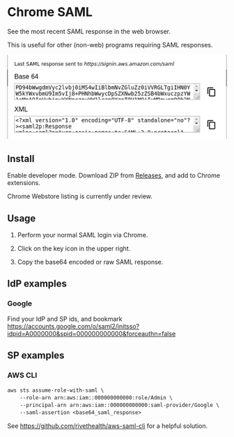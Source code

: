 # Chrome SAML

See the most recent SAML response in the web browser.

This is useful for other (non-web) programs requiring SAML responses.

<p align="center">
  <img alt="Screenshot" src="doc/screenshot.png">
</p>

## Install

Enable developer mode. Download ZIP from [Releases](https://github.com/rivethealth/chrome-saml/releases), and add to Chrome extensions.

Chrome Webstore listing is currently under review.

## Usage

1. Perform your normal SAML login via Chrome.

2. Click on the key icon in the upper right.

3. Copy the base64 encoded or raw SAML response.

## IdP examples

### Google

Find your IdP and SP ids, and bookmark https://accounts.google.com/o/saml2/initsso?idpid=A0000000&spid=000000000000&forceauthn=false

## SP examples

### AWS CLI

```txt
aws sts assume-role-with-saml \
    --role-arn arn:aws:iam::000000000000:role/Admin \
    --principal-arn arn:aws:iam::000000000000:saml-provider/Google \
    --saml-assertion <base64_saml_response>
```

See https://github.com/rivethealth/aws-saml-cli for a helpful solution.
